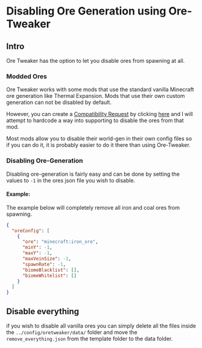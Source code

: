 # Disabling Ore Generation using Ore-Tweaker

## Intro

Ore Tweaker has the option to let you disable ores from spawning at all.

### Modded Ores

Ore Tweaker works with some mods that use the standard vanilla Minecraft ore generation like Thermal Expansion. Mods
that use their own custom generation can not be disabled by default.

However, you can create a [Compatibility Request](https://github.com/EwyBoy/OreTweaker/issues/new?assignees=EwyBoy&labels=Compatibility+Request&template=compatibility-request.md&title=%5BCompatibility%5D+MOD-NAME) by clicking [here](https://github.com/EwyBoy/OreTweaker/issues/new?assignees=EwyBoy&labels=Compatibility+Request&template=compatibility-request.md&title=%5BCompatibility%5D+MOD-NAME)
and I will attempt to hardcode a way into supporting to disable the ores from that mod.

Most mods allow you to disable their world-gen in their own config files so if you can do it, it is probably easier to
do it there than using Ore-Tweaker.

### Disabling Ore-Generation

Disabling ore-generation is fairly easy and can be done by setting the values to `-1` in the ores json file you wish to disable.

#### Example:
The example below will completely remove all iron and coal ores from spawning.
```json
{
  "oreConfig": [
    {
      "ore": "minecraft:iron_ore",
      "minY": -1,
      "maxY": -1,
      "maxVeinSize": -1,
      "spawnRate": -1,
      "biomeBlacklist": [],
      "biomeWhitelist": []
    }
  ]
}
```

## Disable everything

if you wish to disable all vanilla ores you can simply delete all the files inside the `../config/oretweaker/data/` folder and move the `remove_everything.json` from the template folder to the data folder.